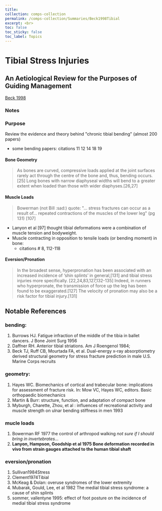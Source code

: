 ```yaml
---
title: 
collection: comps-collection
permalink: /comps-collection/Summaries/Beck1998Tibial
excerpt: <br>
toc: false
toc_sticky: false
toc_label: Topics 
---
```


# Tibial Stress Injuries
## An Aetiological Review for the Purposes of Guiding Management
[Beck 1998](../References/Beck1998Tibial.pdf)

### Notes

### Purpose
Review the evidence and theory behind "chronic tibial bending" (almost 200 papers)
- some bending papers: citations 11 12 14 18 19

#### Bone Geometry
>As bones are curved, compressive loads applied at the
joint surfaces rarely act through the centre of the
bone and, thus, bending occurs.[25] Long bones
with narrow diaphyseal widths will bend to a
greater extent when loaded than those with wider
diaphyses.[26,27]
>



#### Muscle Loads
> Bowerman (not Bill :sad:) quote: "... stress fractures can occur as a result of... repeated contractions of the muscles of the lower leg" (pg 131)
>[107]

- Lanyon et al [97] thought tibial deformations were a combination of muscle tension and bodyweight.
- Muscle contracting in opposition to tensile loads (or bending moment) in bone:
    - citations # 8, 112-118
    
#### Eversion/Pronation
>In the broadest sense, hyperpronation has been
associated with an increased incidence of ‘shin
splints’ in general,[131] and tibial stress injuries
more specifically. [22,24,83,127,132-135]
Indeed, in runners who hyperpronate, the transmission of force
up the leg has been found to be exaggerated.[127]
The velocity of pronation may also be a risk factor
for tibial injury.[131]
>


## Notable References
### bending:
1.  Burrows HJ. Fatigue infraction of the middle of the tibia in
ballet dancers. J Bone Joint Surg 1956    
1. Daffner RH. Anterior tibial striations. Am J Roengenol 1984;    
1. Beck TJ, Ruff CB, Mourtada FA, et al. Dual-energy x-ray
absorptiometry derived structural geometry for stress fracture
prediction in male U.S. Marine Corps recruits    

### geometry:
1. Hayes WC. Biomechanics of cortical and trabecular bone: implications
for assessment of fracture risk. In: Mow VC, Hayes WC, editors. Basic orthopaedic biomechanics
1. Martin & Burr: structure, function, and adaptation of compact bone
1. Myburgh, Charette, Zhou, et al : influences of recreational activity and muscle strength on ulnar bending stiffness in men 1993

### mucle loads
1. Bowerman RF 1977 the control of arthropod walking *not sure if I should bring in invertebrates...*
1. **Lanyon, Hampson, Goodship et al 1975 Bone deformation recorded in vivo from strain gauges attached to the human tibial shaft**

### eversion/pronation
1. Sullivan1984Stress
1. Clement1974Tibial
1. McKeag & Dolan: overuse syndromes of the lower extremity
1. Mubarak, Gould, Lee, et al 1982 The medial tibial stress syndrome: a cause of shin splints
1. sommer, vallentyne 1995: effect of foot posture on the incidence of medial tibial stress syndrome
